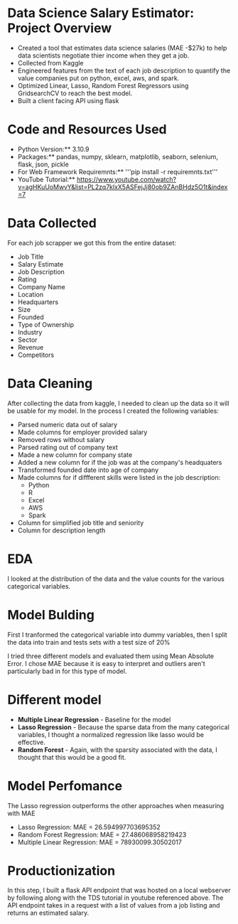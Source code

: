 # Data Science Salary Estimator: Project Overview
* Created a tool that estimates data science salaries (MAE -$27k) to help data scientists negotiate thier income when they get a job. 
* Collected from Kaggle
* Engineered features from the text of each job description to quantify the value companies put on python, excel, aws, and spark.
* Optimized Linear, Lasso, Random Forest Regressors using GridsearchCV to reach the best model. 
* Built a client facing API using flask 

# Code and Resources Used
* Python Version:** 3.10.9
* Packages:** pandas, numpy, sklearn, matplotlib, seaborn, selenium, flask, json, pickle
* For Web Framework Requiremnts:** '''pip install -r requiremnts.txt'''
* YouTube Tutorial:** https://www.youtube.com/watch?v=agHKuUoMwvY&list=PL2zq7klxX5ASFejJj80ob9ZAnBHdz5O1t&index=7

# Data Collected
For each job scrapper we got this from the entire dataset:
* Job Title
* Salary Estimate
* Job Description
* Rating
* Company Name 
* Location
* Headquarters
* Size
* Founded
* Type of Ownership
* Industry
* Sector
* Revenue
* Competitors


# Data Cleaning
After collecting the data from kaggle, I needed to clean up the data so it will be usable for my model. 
In the process I created the following variables:
* Parsed numeric data out of salary 
* Made columns for employer provided salary 
* Removed rows without salary
* Parsed rating out of company text
* Made a new column for company state
* Added a new column for if the job was at the company's headquaters
* Transformed founded date into age of company
* Made columns for if diffferent skills were listed in the job description: 
  * Python 
  * R
  * Excel
  * AWS
  * Spark
* Column for simplified job title and seniority
* Column for description length

# EDA
I looked at the distribution of the data and the value counts for the various categorical variables. 

# Model Bulding
First I tranformed the categorical variable into dummy variables, then I split the data into train and tests sets with a test size of 20%

I tried three different models and evaluated them using Mean Absolute Error. I chose MAE because it is easy to interpret and outliers aren't 
particularly bad in for this type of model. 

# Different model 
  * **Multiple Linear Regression** - Baseline for the model
  * **Lasso Regression** - Because the sparse data from the many categorical variables, I thought a normalized regression like lasso would be effective.
  * **Random Forest** - Again, with the sparsity associated with the data, I thought that this would be a good fit.

# Model Perfomance  
  The Lasso regression outperforms the other approaches when measuring with MAE
   * Lasso Regression: MAE = 26.594997703695352
   * Random Forest Regression: MAE = 27.486068958219423
   * Multiple Linear Regression: MAE = 78930099.30502017    

# Productionization 
  In this step, I built a flask API endpoint that was hosted on a local webserver by following along with the TDS tutorial in youtube referenced above.
  The API endpoint takes in a request with a list of values from a job listing and returns an estimated salary. 





   
